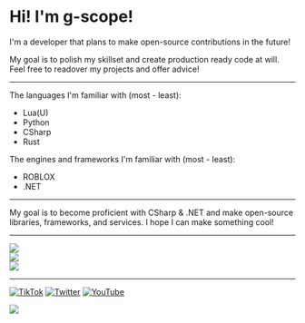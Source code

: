 # Hi! I'm g-scope!
I'm a developer that plans to make open-source contributions in the future!

My goal is to polish my skillset and create production ready code at will.
Feel free to readover my projects and offer advice!

---
The languages I'm familiar with (most - least):
* Lua(U)
* Python
* CSharp
* Rust

The engines and frameworks I'm familiar with (most - least):
* ROBLOX
* .NET
---

My goal is to become proficient with CSharp & .NET and make open-source libraries, frameworks, and services.
I hope I can make something cool!

---

![](https://github-readme-stats.vercel.app/api?username=g-scope&theme=dark&hide_border=false&include_all_commits=false&count_private=true)<br/>
![](https://github-readme-streak-stats.herokuapp.com/?user=g-scope&theme=dark&hide_border=false)<br/>
![](https://github-readme-stats.vercel.app/api/top-langs/?username=g-scope&theme=dark&hide_border=false&include_all_commits=false&count_private=true&layout=compact)

---
[![TikTok](https://img.shields.io/badge/TikTok-%23000000.svg?logo=TikTok&logoColor=white)](https://tiktok.com/@globallyscoped) [![Twitter](https://img.shields.io/badge/Twitter-%231DA1F2.svg?logo=Twitter&logoColor=white)](https://twitter.com/globallyscoped) [![YouTube](https://img.shields.io/badge/YouTube-%23FF0000.svg?logo=YouTube&logoColor=white)](https://youtube.com/c/UCkRbM3KDxiYmKAUFbmalr0g) 

[![](https://visitcount.itsvg.in/api?id=g-scope&icon=8&color=0)](https://visitcount.itsvg.in)
